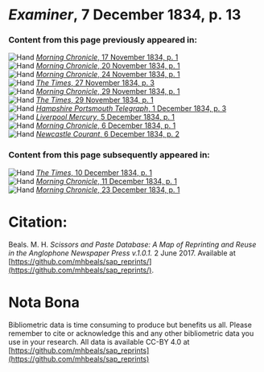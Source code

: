 # *Examiner*, 7 December 1834, p. 13  
  
### Content from this page previously appeared in:  
![Hand](http://scissorsandpaste.net/wp-content/uploads/2017/06/smallhandpointer.png) [*Morning Chronicle*, 17 November 1834, p. 1](https://mhbeals.github.io/sap_html/Morning-Chronicle/Morning-Chronicle-17-November-1834-p-1)  
![Hand](http://scissorsandpaste.net/wp-content/uploads/2017/06/smallhandpointer.png) [*Morning Chronicle*, 20 November 1834, p. 1](https://mhbeals.github.io/sap_html/Morning-Chronicle/Morning-Chronicle-20-November-1834-p-1)  
![Hand](http://scissorsandpaste.net/wp-content/uploads/2017/06/smallhandpointer.png) [*Morning Chronicle*, 24 November 1834, p. 1](https://mhbeals.github.io/sap_html/Morning-Chronicle/Morning-Chronicle-24-November-1834-p-1)  
![Hand](http://scissorsandpaste.net/wp-content/uploads/2017/06/smallhandpointer.png) [*The Times*, 27 November 1834, p. 3](https://mhbeals.github.io/sap_html/The-Times/The-Times-27-November-1834-p-3)  
![Hand](http://scissorsandpaste.net/wp-content/uploads/2017/06/smallhandpointer.png) [*Morning Chronicle*, 29 November 1834, p. 1](https://mhbeals.github.io/sap_html/Morning-Chronicle/Morning-Chronicle-29-November-1834-p-1)  
![Hand](http://scissorsandpaste.net/wp-content/uploads/2017/06/smallhandpointer.png) [*The Times*, 29 November 1834, p. 1](https://mhbeals.github.io/sap_html/The-Times/The-Times-29-November-1834-p-1)  
![Hand](http://scissorsandpaste.net/wp-content/uploads/2017/06/smallhandpointer.png) [*Hampshire Portsmouth Telegraph*, 1 December 1834, p. 3](https://mhbeals.github.io/sap_html/Hampshire-Portsmouth-Telegraph/Hampshire-Portsmouth-Telegraph-1-December-1834-p-3)  
![Hand](http://scissorsandpaste.net/wp-content/uploads/2017/06/smallhandpointer.png) [*Liverpool Mercury*, 5 December 1834, p. 1](https://mhbeals.github.io/sap_html/Liverpool-Mercury/Liverpool-Mercury-5-December-1834-p-1)  
![Hand](http://scissorsandpaste.net/wp-content/uploads/2017/06/smallhandpointer.png) [*Morning Chronicle*, 6 December 1834, p. 1](https://mhbeals.github.io/sap_html/Morning-Chronicle/Morning-Chronicle-6-December-1834-p-1)  
![Hand](http://scissorsandpaste.net/wp-content/uploads/2017/06/smallhandpointer.png) [*Newcastle Courant*, 6 December 1834, p. 2](https://mhbeals.github.io/sap_html/Newcastle-Courant/Newcastle-Courant-6-December-1834-p-2)  
  
### Content from this page subsequently appeared in:  
![Hand](http://scissorsandpaste.net/wp-content/uploads/2017/06/smallhandpointer.png) [*The Times*, 10 December 1834, p. 1](https://mhbeals.github.io/sap_html/The-Times/The-Times-10-December-1834-p-1)  
![Hand](http://scissorsandpaste.net/wp-content/uploads/2017/06/smallhandpointer.png) [*Morning Chronicle*, 11 December 1834, p. 1](https://mhbeals.github.io/sap_html/Morning-Chronicle/Morning-Chronicle-11-December-1834-p-1)  
![Hand](http://scissorsandpaste.net/wp-content/uploads/2017/06/smallhandpointer.png) [*Morning Chronicle*, 23 December 1834, p. 1](https://mhbeals.github.io/sap_html/Morning-Chronicle/Morning-Chronicle-23-December-1834-p-1)  


# Citation: 

Beals. M. H. *Scissors and Paste Database: A Map of Reprinting and Reuse in the Anglophone Newspaper Press v.1.0.1.* 2 June 2017. Available at [https://github.com/mhbeals/sap_reprints/](https://github.com/mhbeals/sap_reprints/). 

# Nota Bona

Bibliometric data is time consuming to produce but benefits us all. Please remember to cite or acknowledge this and any other bibliometric data you use in your research. All data is available CC-BY 4.0 at [https://github.com/mhbeals/sap_reprints](https://github.com/mhbeals/sap_reprints)